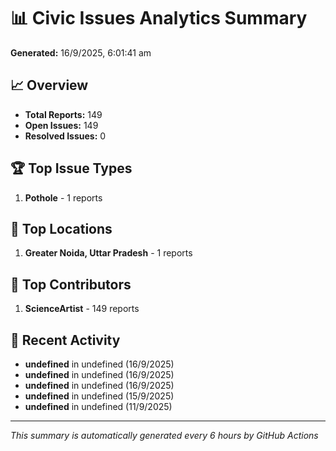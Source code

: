# 📊 Civic Issues Analytics Summary

**Generated:** 16/9/2025, 6:01:41 am

## 📈 Overview
- **Total Reports:** 149
- **Open Issues:** 149
- **Resolved Issues:** 0

## 🏆 Top Issue Types
1. **Pothole** - 1 reports

## 📍 Top Locations
1. **Greater Noida, Uttar Pradesh** - 1 reports

## 👥 Top Contributors
1. **ScienceArtist** - 149 reports

## 📅 Recent Activity
- **undefined** in undefined (16/9/2025)
- **undefined** in undefined (16/9/2025)
- **undefined** in undefined (16/9/2025)
- **undefined** in undefined (15/9/2025)
- **undefined** in undefined (11/9/2025)

---
*This summary is automatically generated every 6 hours by GitHub Actions*
